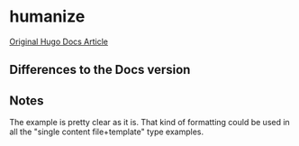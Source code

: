 # humanize

[Original Hugo Docs Article](https://gohugo.io/functions/humanize)

## Differences to the Docs version

## Notes
The example is pretty clear as it is. That kind of formatting could be used in all the 
"single content file+template" type examples.
